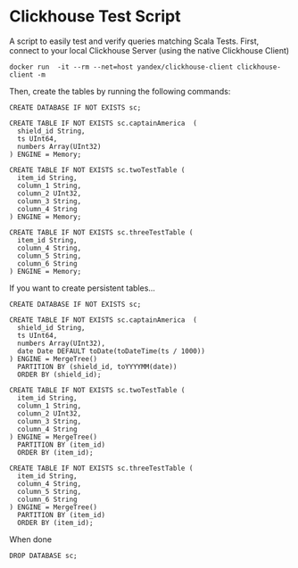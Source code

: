# Clickhouse Test Script 

A script to easily test and verify queries matching Scala Tests.
First, connect to your local Clickhouse Server (using the native Clickhouse Client)

```
docker run  -it --rm --net=host yandex/clickhouse-client clickhouse-client -m
```

Then, create the tables by running the following commands:

```
CREATE DATABASE IF NOT EXISTS sc;

CREATE TABLE IF NOT EXISTS sc.captainAmerica  (
  shield_id String,
  ts UInt64,
  numbers Array(UInt32)
) ENGINE = Memory;

CREATE TABLE IF NOT EXISTS sc.twoTestTable (
  item_id String,
  column_1 String,
  column_2 UInt32,
  column_3 String,
  column_4 String
) ENGINE = Memory;

CREATE TABLE IF NOT EXISTS sc.threeTestTable (
  item_id String,
  column_4 String,
  column_5 String,
  column_6 String
) ENGINE = Memory;
```
If you want to create persistent tables...
```
CREATE DATABASE IF NOT EXISTS sc;

CREATE TABLE IF NOT EXISTS sc.captainAmerica  (
  shield_id String,
  ts UInt64,
  numbers Array(UInt32),
  date Date DEFAULT toDate(toDateTime(ts / 1000))
) ENGINE = MergeTree()
  PARTITION BY (shield_id, toYYYYMM(date))
  ORDER BY (shield_id);

CREATE TABLE IF NOT EXISTS sc.twoTestTable (
  item_id String,
  column_1 String,
  column_2 UInt32,
  column_3 String,
  column_4 String
) ENGINE = MergeTree()
  PARTITION BY (item_id)
  ORDER BY (item_id);

CREATE TABLE IF NOT EXISTS sc.threeTestTable (
  item_id String,
  column_4 String,
  column_5 String,
  column_6 String
) ENGINE = MergeTree()
  PARTITION BY (item_id)
  ORDER BY (item_id);
```

When done
```
DROP DATABASE sc;
```